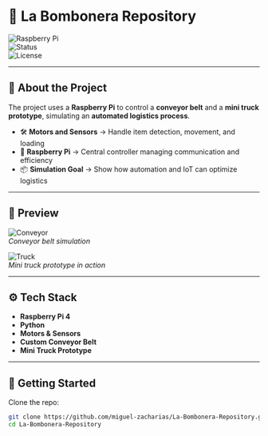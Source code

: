 # 🚚 La Bombonera Repository  

![Raspberry Pi](https://img.shields.io/badge/Raspberry%20Pi-Project-red?style=for-the-badge&logo=raspberrypi)  
![Status](https://img.shields.io/badge/Status-In%20Development-blue?style=for-the-badge&logo=github)  
![License](https://img.shields.io/badge/License-MIT-green?style=for-the-badge)  

---

## 📖 About the Project  
The project uses a **Raspberry Pi** to control a **conveyor belt** and a **mini truck prototype**, simulating an **automated logistics process**.  

- 🛠️ **Motors and Sensors** → Handle item detection, movement, and loading  
- 🧠 **Raspberry Pi** → Central controller managing communication and efficiency  
- 📦 **Simulation Goal** → Show how automation and IoT can optimize logistics  

---

## 🎥 Preview  
![Conveyor](https://media.giphy.com/media/v1.Y2lkPTc5MGI3NjEx/example_conveyor/giphy.gif)  
*Conveyor belt simulation*  

![Truck](https://media.giphy.com/media/v1.Y2lkPTc5MGI3NjEx/example_truck/giphy.gif)  
*Mini truck prototype in action*  

---

## ⚙️ Tech Stack  
- **Raspberry Pi 4**  
- **Python**  
- **Motors & Sensors**  
- **Custom Conveyor Belt**  
- **Mini Truck Prototype**  

---

## 🚀 Getting Started  

Clone the repo:  
```bash
git clone https://github.com/miguel-zacharias/La-Bombonera-Repository.git
cd La-Bombonera-Repository
